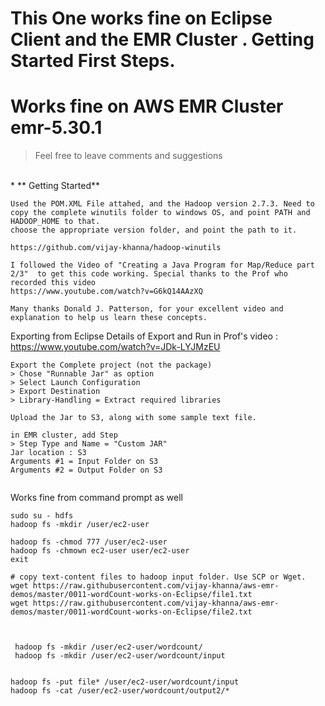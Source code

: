 # This One works fine on Eclipse Client and the EMR Cluster . Getting Started First Steps.
# Works fine on AWS EMR Cluster emr-5.30.1 

> Feel free to leave comments and suggestions
</br>
* ** Getting Started**

```
Used the POM.XML File attahed, and the Hadoop version 2.7.3. Need to copy the complete winutils folder to windows OS, and point PATH and HADOOP_HOME to that. 
choose the appropriate version folder, and point the path to it. 

https://github.com/vijay-khanna/hadoop-winutils

I followed the Video of "Creating a Java Program for Map/Reduce part 2/3"  to get this code working. Special thanks to the Prof who recorded this video
https://www.youtube.com/watch?v=G6kQ14AAzXQ

Many thanks Donald J. Patterson, for your excellent video and explanation to help us learn these concepts. 
```


Exporting from Eclipse 
Details of Export and Run in Prof's video : https://www.youtube.com/watch?v=JDk-LYJMzEU 

```
Export the Complete project (not the package)
> Chose "Runnable Jar" as option
> Select Launch Configuration 
> Export Destination 
> Library-Handling = Extract required libraries

Upload the Jar to S3, along with some sample text file. 

in EMR cluster, add Step
> Step Type and Name = "Custom JAR"
Jar location : S3
Arguments #1 = Input Folder on S3
Arguments #2 = Output Folder on S3


```


Works fine from command prompt as well
```
sudo su - hdfs
hadoop fs -mkdir /user/ec2-user

hadoop fs -chmod 777 /user/ec2-user
hadoop fs -chmown ec2-user user/ec2-user
exit

# copy text-content files to hadoop input folder. Use SCP or Wget. 
wget https://raw.githubusercontent.com/vijay-khanna/aws-emr-demos/master/0011-wordCount-works-on-Eclipse/file1.txt
wget https://raw.githubusercontent.com/vijay-khanna/aws-emr-demos/master/0011-wordCount-works-on-Eclipse/file2.txt



 hadoop fs -mkdir /user/ec2-user/wordcount/
 hadoop fs -mkdir /user/ec2-user/wordcount/input


hadoop fs -put file* /user/ec2-user/wordcount/input
hadoop fs -cat /user/ec2-user/wordcount/output2/*

```




